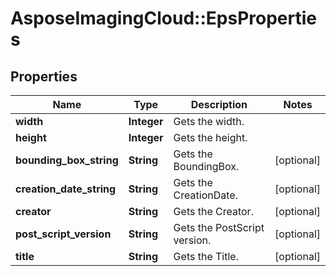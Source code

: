 # AsposeImagingCloud::EpsProperties

## Properties
Name | Type | Description | Notes
------------ | ------------- | ------------- | -------------
**width** | **Integer** | Gets the width. | 
**height** | **Integer** | Gets the height. | 
**bounding_box_string** | **String** | Gets the BoundingBox. | [optional] 
**creation_date_string** | **String** | Gets the CreationDate. | [optional] 
**creator** | **String** | Gets the Creator. | [optional] 
**post_script_version** | **String** | Gets the PostScript version. | [optional] 
**title** | **String** | Gets the Title. | [optional] 


